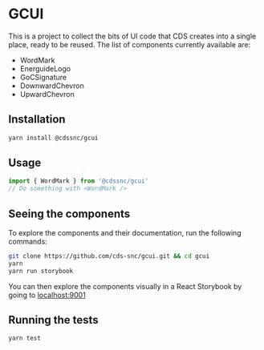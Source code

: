 # GCUI

This is a project to collect the bits of UI code that CDS creates into a single place, ready to be reused.
The list of components currently available are:

* WordMark
* EnerguideLogo
* GoCSignature
* DownwardChevron
* UpwardChevron


## Installation

```sh
yarn install @cdssnc/gcui
```

## Usage

```javascript
import { WordMark } from '@cdssnc/gcui'
// Do something with <WordMark />
```

## Seeing the components

To explore the components and their documentation, run the following commands:

```sh
git clone https://github.com/cds-snc/gcui.git && cd gcui
yarn
yarn run storybook
```

You can then explore the components visually in a React Storybook by going to [localhost:9001](http://localhost:9001/)

## Running the tests

```sh
yarn test
```
